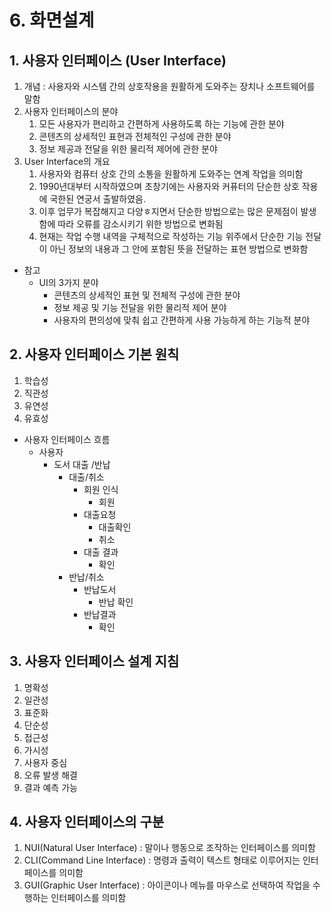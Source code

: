 # 6. 화면설계
## 1. 사용자 인터페이스 (User Interface)
1. 개념 : 사용자와 시스템 간의 상호작용을 원활하게 도와주는 장치나 소프트웨어를 말함
2. 사용자 인터페이스의 분야
   1. 모든 사용자가 편리하고 간편하게 사용하도록 하는 기능에 관한 분야
   2. 콘텐츠의 상세적인 표현과 전체적인 구성에 관한 분야
   3. 정보 제공과 전달을 위한 물리적 제어에 관한 분야
3. User Interface의 개요
   1. 사용자와 컴퓨터 상호 간의 소통을 원활하게 도와주는 연계 작업을 의미함
   2. 1990년대부터  시작하였으며 초창기에는 사용자와 커퓨터의 단순한 상호 작용에 국한된 연궁서 출발하였음.
   3. 이후 업무가 복잡해지고 다양ㅎ지면서 단순한 방법으로는 많은 문제점이 발생함에 따라 오류를 감소시키기 위한 방법으로 변화됨
   4. 현재는 작업 수행 내역을 구체적으로 작성하는 기능 위주에서 단순한 기능 전달이 아닌 정보의 내용과 그 안에 포함된 뜻을 전달하는 표현 방법으로 변화함
* 참고
  * UI의 3가지 분야
    * 콘텐츠의 상세적인 표현 및 전체적 구성에 관한 분야
    * 정보 제공 및 기능 전달을 위한 물리적 제어 분야
    * 사용자의 편의성에 맞춰 쉽고 간편하게 사용 가능하게 하는 기능적 분야
## 2. 사용자 인터페이스 기본 원칙
1. 학습성
2. 직관성
3. 유연성
4. 유효성
* 사용자 인터페이스 흐름
  * 사용자
    * 도서 대출 /반납
      * 대출/취소
        * 회원 인식
          * 회원
        * 대출요청
          * 대출확인
          * 취소
        * 대출 결과
          * 확인
      * 반납/취소
        * 반납도서
          * 반납 확인
        * 반납결과
          * 확인
## 3. 사용자 인터페이스 설계 지침
1. 명확성
2. 일관성
3. 표준화
4. 단순성
5. 접근성
6. 가시성
7. 사용자 중심
8. 오류 발생 해결
9. 결과 예측 가능
## 4. 사용자 인터페이스의 구분
1. NUI(Natural User Interface) : 말이나 행동으로 조작하는 인터페이스를 의미함
2. CLI(Command Line Interface) : 명령과 출력이 텍스트 형태로 이루어지는 인터페이스를 의미함
3. GUI(Graphic User Interface) : 아이콘이나 메뉴를 마우스로 선택하여 작업을 수행하는 인터페이스를 의미함
